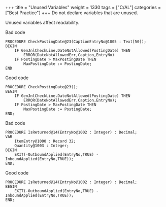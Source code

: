 +++
title = "Unused Variables"
weight = 1330
tags = ["C/AL"]
categories = ["Best Practice"]
+++
Do not declare variables that are unused.

Unused variables affect readability.

Bad code

    PROCEDURE CheckPostingDate@23(CaptionEntryNo@1005 : Text[50]);
    BEGIN
        IF GenJnlCheckLine.DateNotAllowed(PostingDate) THEN
            ERROR(DateNotAllowedErr,Caption,EntryNo)
        IF PostingDate > MaxPostingDate THEN
            MaxPostingDate := PostingDate;
    END

Good code

    PROCEDURE CheckPostingDate@23();
    BEGIN
        IF GenJnlCheckLine.DateNotAllowed(PostingDate) THEN
            ERROR(DateNotAllowedErr,Caption,EntryNo);
        IF PostingDate > MaxPostingDate THEN
            MaxPostingDate := PostingDate;
    END;

Bad code

    PROCEDURE IsReturned@14(EntryNo@1002 : Integer) : Decimal;
    VAR
        ItemEntry@1000 : Record 32;
        Quantity@1003 : Integer;
    BEGIN
        EXIT(-OutboundApplied(EntryNo,TRUE) - InboundApplied(EntryNo,TRUE));
    END;

Good code

    PROCEDURE IsReturned@14(EntryNo@1002 : Integer) : Decimal;
    BEGIN
        EXIT(-OutboundApplied(EntryNo,TRUE) - InboundApplied(EntryNo,TRUE));
    END;
